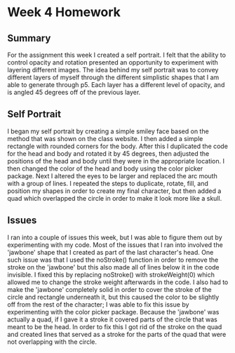 # Week 4 Homework
## Summary
For the assignment this week I created a self portrait.  I felt that the ability to control opacity and rotation presented an opportunity to experiment with layering different images.  The idea behind my self portrait was to convey different layers of myself through the different simplistic shapes that I am able to generate through p5.  Each layer has a different level of opacity, and is angled 45 degrees off of the previous layer.

## Self Portrait
I began my self portrait by creating a simple smiley face based on the method that was shown on the class website.  I then added a simple rectangle with rounded corners for the body.  After this I duplicated the code for the head and body and rotated it by 45 degrees, then adjusted the positions of the head and body until they were in the appropriate location.  I then changed the color of the head and body using the color picker package.  Next I altered the eyes to be larger and replaced the arc mouth with a group of lines. I repeated the steps to duplicate, rotate, fill, and position my shapes in order to create my final character, but then added a quad which overlapped the circle in order to make it look more like a skull.

## Issues
I ran into a couple of issues this week, but I was able to figure them out by experimenting with my code.  Most of the issues that I ran into involved the 'jawbone' shape that I created as part of the last character's head. One such issue was that I used the noStroke() function in order to remove the stroke on the 'jawbone' but this also made all of lines below it in the code invisible.  I fixed this by replacing noStroke() with strokeWeight(0) which allowed me to change the stroke weight afterwards in the code.  I also had to make the 'jawbone' completely solid in order to cover the stroke of the circle and rectangle underneath it, but this caused the color to be slightly off from the rest of the character; I was able to fix this issue by experimenting with the color picker package.  Because the 'jawbone' was actually a quad, if I gave it a stroke it covered parts of the circle that was meant to be the head.  In order to fix this I got rid of the stroke on the quad and created lines that served as a stroke for the parts of the quad that were not overlapping with the circle.
